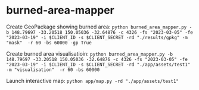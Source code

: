# burned-area-mapper

Create GeoPackage showing burned area: `python burned_area_mapper.py -b 148.79697 -33.20518 150.05036 -32.64876 -c 4326 -fs "2023-03-05" -fe "2023-03-19" -i $CLIENT_ID -s $CLIENT_SECRET -rd "./results/gpkg" -m "mask"  -r 60 -bs 60000 -gp True`

Create burned area visualisatioin: `python burned_area_mapper.py -b 148.79697 -33.20518 150.05036 -32.64876 -c 4326 -fs "2023-03-05" -fe "2023-03-19" -i $CLIENT_ID -s $CLIENT_SECRET -rd "./app/assets/test1" -m "visualisation"  -r 60 -bs 60000`

Launch interactive map: `python app/map.py -rd "./app/assets/test1"`
